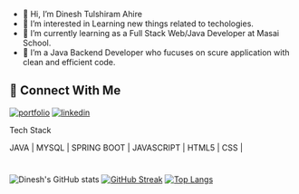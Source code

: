 - 👋 Hi, I’m Dinesh Tulshiram Ahire
- 👀 I’m interested in Learning new things related to techologies.
- 🌱 I’m currently learning as a Full Stack Web/Java Developer at Masai School.
- 💞️ I’m a Java Backend Developer who fucuses on scure application with clean and efficient code.

## :link: Connect With Me
[![portfolio](https://img.shields.io/badge/my_portfolio-000?style=for-the-badge&logo=ko-fi&logoColor=white)](https://strong-madeleine-0818fd.netlify.app)
[![linkedin](https://img.shields.io/badge/linkedin-0A66C2?style=for-the-badge&logo=linkedin&logoColor=white)](https://www.linkedin.com/in/dineshahire123)
<!-- [![twitter](https://img.shields.io/badge/twitter-1DA1F2?style=for-the-badge&logo=twitter&logoColor=white)](https://twitter.com/) -->
Tech Stack 

JAVA | MYSQL | SPRING BOOT | JAVASCRIPT | HTML5 | CSS |
<!-- 
Interesting On My Project

[![Lifestylestoreindia](https://img.shields.io/badge/LifestylestoreIndia-000?style=for-the-badge&logo=ko-fi&logoColor=white)](https://akshay-lifestylestoreindia.netlify.app/) | [![Pluralsight](https://img.shields.io/badge/Pluralsight-000?style=for-the-badge&logo=ko-fi&logoColor=white)](https://akshay-pluralsight.netlify.app/) | [![Unsplash](https://img.shields.io/badge/Unsplash-000?style=for-the-badge&logo=ko-fi&logoColor=white)](https://akshay-pluralsight.netlify.app/) | Online Shopping Application Using Spring boot and Java
 -->
#
<p align="center">
<!-- <img width="48%" src="https://github-readme-stats.vercel.app/api?username=dineshahire123&show_icons=true&theme=dark&title_color=ff8000&text_color=ffffff&bg_color=6a6a6a&locale=en&hide_border=true" alt="dineshahire123" />
<img width="48%" src="https://github-readme-streak-stats.herokuapp.com/?user=dineshahire123&theme=highcontrast&hide_border=true" alt="dineshahire123" />
<img width="40%" src="https://github-readme-stats.vercel.app/api/top-langs?username=dineshahire123&show_icons=true&theme=dark&title_color=ff8000&text_color=ffffff&bg_color=6a6a6a&locale=en&layout=compact&hide_border=true" alt="dineshahire123" />  -->

  ![Dinesh's GitHub stats](https://github-readme-stats.vercel.app/api?username=dineshahire123&show_icons=true&theme=dark)
[![GitHub Streak](https://github-readme-streak-stats.herokuapp.com?user=dineshahire123&theme=dark&date_format=M%20j%5B%2C%20Y%5D)](https://git.io/streak-stats)
[![Top Langs](https://github-readme-stats.vercel.app/api/top-langs/?username=dineshahire123&layout=compact&theme=dark)](https://github.com/dineshahire123/github-readme-stats)








<!-- - 📫 How to reach me ... -->

<!---
dineshahire123/dineshahire123 is a ✨ special ✨ repository because its `README.md` (this file) appears on your GitHub profile.
You can click the Preview link to take a look at your changes.
--->
